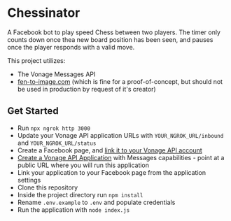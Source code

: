 # Chessinator

A Facebook bot to play speed Chess between two players. The timer only counts down once thea new board position has been seen, and pauses once the player responds with a valid move. 

This project utilizes: 

* The Vonage Messages API
* [fen-to-image.com](http://www.fen-to-image.com/manual) (which is fine for a proof-of-concept, but should not be used in production by request of it's creator)

## Get Started

* Run `npx ngrok http 3000`
* Update your Vonage API application URLs with `YOUR_NGROK_URL/inbound` and `YOUR_NGROK_URL/status`
* Create a Facebook page, and [link it to your Vonage API account](https://messenger.nexmo.com/)
* [Create a Vonage API Application](https://dashboard.nexmo.com/applications/new) with Messages capabilities - point at a public URL where you will run this application
* Link your application to your Facebook page from the application settings
* Clone this repository
* Inside the project directory run `npm install`
* Rename `.env.example` to `.env` and populate credentials
* Run the application with `node index.js`